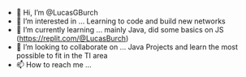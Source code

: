 - 👋 Hi, I’m @LucasGBurch
- 👀 I’m interested in ... Learning to code and build new networks
- 🌱 I’m currently learning ... mainly Java, did some basics on JS (https://replit.com/@LucasBurch)
- 💞️ I’m looking to collaborate on ... Java Projects and learn the most possible to fit in the TI area
- 📫 How to reach me ...

<!---
LucasGBurch/LucasGBurch is a ✨ special ✨ repository because its `README.md` (this file) appears on your GitHub profile.
You can click the Preview link to take a look at your changes.
--->
